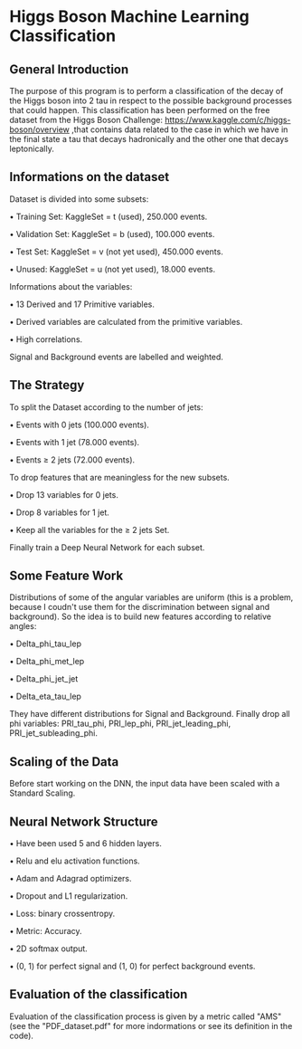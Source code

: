 # Higgs Boson Machine Learning Classification
## General Introduction
The purpose of this program is to perform a classification of the decay of the Higgs boson into 2 tau in respect to the possible background processes that could happen.
This classification has been performed on the free dataset from the Higgs Boson Challenge: https://www.kaggle.com/c/higgs-boson/overview ,that contains data related to the case in which we have in the final state a tau that decays hadronically and the other one that decays leptonically.

## Informations on the dataset
Dataset is divided into some subsets:

• Training Set: KaggleSet = t (used), 250.000 events.

• Validation Set: KaggleSet = b (used), 100.000 events.

• Test Set: KaggleSet = v (not yet used), 450.000 events.

• Unused: KaggleSet = u (not yet used), 18.000 events.

Informations about the variables:

• 13 Derived and 17 Primitive variables.

• Derived variables are calculated from the primitive variables.

• High correlations.

Signal and Background events are labelled and weighted.

## The Strategy
To split the Dataset according to the number of jets:

• Events with 0 jets (100.000 events).

• Events with 1 jet (78.000 events).

• Events ≥ 2 jets (72.000 events).

To drop features that are meaningless for the new subsets.

• Drop 13 variables for 0 jets.

• Drop 8 variables for 1 jet.

• Keep all the variables for the ≥ 2 jets Set.

Finally train a Deep Neural Network for each subset.

## Some Feature Work
Distributions of some of the angular variables are uniform (this is a problem, because I coudn't use them for the discrimination between signal and background). So the idea is to build new features according to relative angles:

• Delta_phi_tau_lep

• Delta_phi_met_lep

• Delta_phi_jet_jet

• Delta_eta_tau_lep

They have different distributions for Signal and Background. Finally drop all phi variables: PRI_tau_phi, PRI_lep_phi, PRI_jet_leading_phi, PRI_jet_subleading_phi.

## Scaling of the Data
Before start working on the DNN, the input data have been scaled with a Standard Scaling.

## Neural Network Structure
• Have been used 5 and 6 hidden layers.

• Relu and elu activation functions.

• Adam and Adagrad optimizers.

• Dropout and L1 regularization.

• Loss: binary crossentropy.

• Metric: Accuracy.

• 2D softmax output.

• (0, 1) for perfect signal and (1, 0) for perfect background events.

## Evaluation of the classification
Evaluation of the classification process is given by a metric called "AMS" (see the "PDF_dataset.pdf" for more indormations or see its definition in the code).
